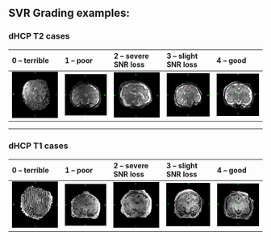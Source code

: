 ## SVR Grading examples: 

### dHCP T2 cases

| 0 – terrible | 1 – poor | 2 – severe SNR loss | 3 – slight SNR loss | 4 – good |
|:-------------|:---------|:--------------------|:--------------------|:---------|
| [![terrible](assets/images/svr/svr-000.png)](assets/images/svr/svr-000.png) | [![poor](assets/images/svr/svr-001.png)](assets/images/svr/svr-001.png) | [![severe SNR loss](assets/images/svr/svr-002.png)](assets/images/svr/svr-002.png) | [![slight SNR loss](assets/images/svr/svr-003.png)](assets/images/svr/svr-003.png) | [![good](assets/images/svr/svr-004.png)](assets/images/svr/svr-004.png) |


---

### dHCP T1 cases

| 0 – terrible | 1 – poor | 2 – severe SNR loss | 3 – slight SNR loss | 4 – good |
|:-------------|:---------|:--------------------|:--------------------|:---------|
| [![terrible](assets/images/svr/svr-005.png)](assets/images/svr/svr-005.png) | [![poor](assets/images/svr/svr-006.png)](assets/images/svr/svr-006.png) | [![severe SNR loss](assets/images/svr/svr-007.png)](assets/images/svr/svr-007.png) | [![slight SNR loss](assets/images/svr/svr-008.png)](assets/images/svr/svr-008.png) | [![good](assets/images/svr/svr-009.png)](assets/images/svr/svr-009.png) |

